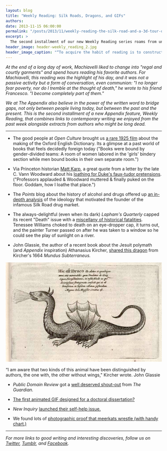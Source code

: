 ```yaml
---
layout: blog
title: "Weekly Reading: Silk Roads, Dragons, and GIFs"
authors:
date: 2013-11-15 06:00:00
permalink: "/posts/2013/11/weekly-reading-the-silk-road-and-a-3d-tour-of-early-london"
excerpt: >
  The second installment of our new Weekly Reading series roams from underground dragons to the odd death of Tennessee Williams.
header_image: header-weekly_reading_2.jpg
header_image_caption: "“To acquire the habit of reading is to construct for yourself a refuge from almost all the miseries of life.” - W. Somerset Maugham"
---
```

*At the end of a long day of work, Machiavelli liked to change into "regal and courtly garments" and spend hours reading his favorite authors. For Machiavelli, this reading was the highlight of his day, and it was not a passive activity but a form of conversation, even communion: "I no longer fear poverty, nor do I tremble at the thought of death," he wrote to his friend Francesco. "I become completely part of them."*

*We at *The Appendix* also believe in the power of the written word to bridge gaps, not only between people living today, but between the past and the present. This is the second installment of a new *Appendix* feature, *Weekly Reading,* that combines links to contemporary writing we enjoyed from the past week alongside extracts from authors who might be long dead.*

***

- The good people at *Open Culture* brought us [a rare 1925 film](http://www.openculture.com/2013/11/how-the-oxford-english-dictionary-was-made-in-1925.html) about the making of the Oxford English Dictionary. Its a glimpse at a past world of books that feels decidedly foreign today ("Books were bound by gender-divided teams: A room of women labored in the 'girls' bindery section while men bound books in their own separate room.")

- Via Princeton historian [Matt Karp](https://twitter.com/MitchFraas), a great quote from a letter by the late C. Vann Woodward about his [loathing for Duke's faux-tudor pretensions](http://theglancereveals.tumblr.com/post/66004541925/middle-gothic-in-celophane). ("Professors applauded & Woodward muttered & finally puked on the floor. Goddam, how I loathe that place.")

- The *Points* blog about the history of alcohol and drugs offered up [an in-depth analysis](http://pointsadhsblog.wordpress.com/2013/11/04/silk-road-part-two-ross-ulbricht-vs-the-world/) of the ideology that motivated the founder of the infamous Silk Road drug market. 

- The always-delightful (even when its dark) *Lapham's Quarterly* capped its recent "Death" issue with a [miscellany of historical fatalities](http://www.laphamsquarterly.org/miscellany/shot-stabbed-hanged.php?page=all). Tenessee Williams choked to death on an eye-dropper cap, it turns out, and the painter Turner passed on after he was taken to a window so he could see the play of sunlight on a river.

- John Glassie, the author of a recent book about the Jesuit polymath (and *Appendix* inspiration) Athanasius Kircher, [shared this dragon](https://www.facebook.com/photo.php?fbid=565070450234362&set=a.382403245167751.90178.378904818850927&type=1) from Kircher's 1664 *Mundus Subterraneus.*

<div class="inline-image">
<a rel="lightbox" href="/images/blog/2013/11/1453536_565070450234362_357451349_n-large.jpg">
<img src="/images/blog/2013/11/1453536_565070450234362_357451349_n-medium.jpg" width="640" alt="Weekly Reading" />
</a>
<p class="caption">
“I am aware that two kinds of this animal have been distinguished by authors, the one with, the other without wings," Kircher wrote.
<span class="credit">John Glassie</span>
</p>
</div>

- *Public Domain Review* got a [well deserved shout-out](http://www.theguardian.com/books/2013/nov/03/public-domain-review-digital-curation) from *The Guardian.*

- [The first animated GIF designed for a doctoral dissertation?](http://tumblr.theappendix.net/post/66616480463/the-worlds-first-animated-gif-designed-to-be-used#notes)

- *New Inquiry* [launched their self-help issue.](http://thenewinquiry.com/features/vol-22-editors-note-self-help/)

- We found lots of [photographic proof that meerkats wrestle (with handy chart.)](https://twitter.com/appendixjournal/status/398249309218422784)

<hr class="special" />

*For more links to good writing and interesting discoveries, follow us on [Twitter](https://twitter.com/appendixjournal), [Tumblr](http://tumblr.theappendix.net/), and [Facebook](https://www.facebook.com/TheAppendix).*